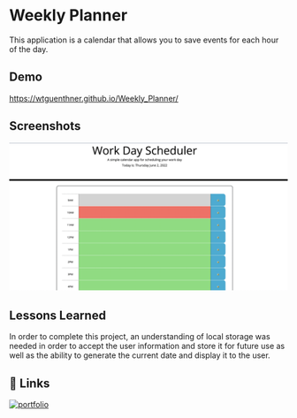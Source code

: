 
# Weekly Planner

This application is a calendar that allows you to save events for each hour of the day.



## Demo

https://wtguenthner.github.io/Weekly_Planner/


## Screenshots

![App Screenshot](./assets/img/screenshot.png)


## Lessons Learned

In order to complete this project, an understanding of local storage was needed in order to accept the user 
information and store it for future use as well as the ability to generate the current date and display it 
to the user.

## 🔗 Links
[![portfolio](https://img.shields.io/badge/my_portfolio-000?style=for-the-badge&logo=ko-fi&logoColor=white)](https://github.com/wtguenthner)


